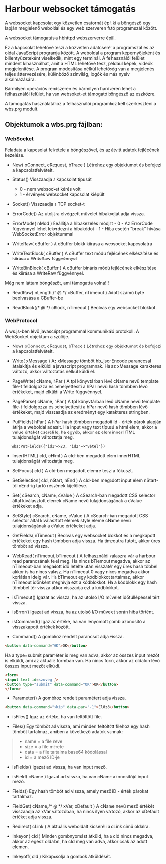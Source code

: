 # Harbour websocket támogatás

A websocket kapcsolat egy közvetlen csatornát épít ki a böngésző egy lapján megjelenő weboldal és egy web szerveren futó programszál között.

A websocket támogatás a hbhttpd webszerverre épül.

Ez a kapcsolat lehetővé teszi a közvetlen adatcserét a programszál és az oldal JavaScript programja között.
A weboldal a program képernyőjeként és billentyűzeteként viselkedik, mint egy terminál.
A felhasználói felület mindent kihasználhat, amit a HTML lehetővé tesz, például képek, videók megjelenítése.
A program módosítása nélkül lehetőség van a megjelenés teljes áttervezésére, különböző színvilág, logók és más nyelv alkalmazására.

Bármilyen operációs rendszeren és bármilyen hardveren lehet a felhasználói felület, ha van websoket-et támogató böngésző az eszközre.

A támogatás használatához a felhasználói programhoz kell szerkeszteni a wbs.prg modult. 

## Objektumok a wbs.prg fájlban:

### WebSocket
   Feladata a kapcsolat felvétele a böngészővel, és az átvitt adatok fejlécének kezelése.
     
   * New( oConnect, cRequest, bTrace )
   Létrehoz egy objektumot és befejezi a kapcsolatfelvételt.

   * Status()
   Visszaadja a kapcsolat típusát
      - 0 - nem websocket kérés volt
      - 1 - érvényes websocket kapcsolat kiépült

   *   Socket()
   Visszaadja a TCP socket-t 

   *    ErrorCode()
   Az utoljára elvégzett művelet hibakódját adja vissza.

   *    ErrorMode( nMod )
   Beállítja a hibakezelés módját
      -  0 - Az ErrorCode fügvénnyel lehet lekérdezni a hibakódot
      -  1 - Hiba esetén "break" hívása WebSocketError objektummal

   *   WriteRaw( cBuffer )
   A cBuffer blokk kiírása a websocket kapcsolatra

   *    WriteTextBlock( cBuffer )
   A cBuffer text módú fejlécének elkészítése és kiírása a WriteRaw függvénnyel

   *    WriteBinBlock( cBuffer )
   A cBuffer bináris módú fejlécének elkészítése és kiírása a WriteRaw függvénnyel.
       
   Még nem láttam böngészőt, ami támogatta volna!!!

   *    ReadRaw( nLength,/* @ */ cBuffer, nTimeout )
   Adott számú byte beolvasása a CBuffer-be

   *    ReadBlock(/* @ */ cBlock, nTimeout )
   Beolvas egy websocket blokkot.

### WebProtocol
   A ws.js-ben lévő javascript programmal kommunikáló protokoll.
   A WebSocket objektum a szülője.
    
   * New( oConnect, cRequest, bTrace )
   Létrehoz egy objektumot és befejezi a kapcsolatfelvételt.

   * Write( xMessage )
   Az xMessage tömböt hb_jsonEncode paranccsal átalakítja és elküldi a javascript programnak.
   Ha az xMessage karakteres változó, akkor változtatás nélkül küldi el.
 
   * PageWrite( cName, hPar )
   A tpl könyvtárban lévő cName nevű template file-t feldolgozza és behelyettesíti a hPar nevű hash tömbben
   lévő értékeket, majd elküldi a Write függvénnyel.
 
   * PageParse( cName, hPar )
   A tpl könyvtárban lévő cName nevű template file-t feldolgozza és behelyettesíti a hPar nevű hash tömbben
   lévő értékeket, majd visszaadja az eredményt egy karakteres stringben.
 
   * PutFields( hPar )
   A hPar hash tömbben megadott Id - érték párok alapján átírja a weboldal adatait.
   Ha input vagy text típusú a html elem, akkor a value értékét cseréli le, ha egyéb, akkor az elem innerHTML tulajdonságát változtatja meg.
   ````xbase
      wbs:PutFields({"id1"=>23, "id2"=>"vétel"})
   ````

   * InsertHTML( cId, cHtml )
   A cId-ben megadott elem innerHTML tulajdonságát változtatja meg.

   * SetFocus( cId )
   A cId-ben megadott elemre teszi a fókuszt.

   * SetSelection( cId, nStart, nEnd )
   A cId-ben megadott input elem nStart-tól nEnd-ig tartó részének kijelölése.

   * Set( cSearch, cName, cValue )
   A cSearch-ban megadott CSS selector által kiválasztott elemek cName nevű tulajdonságának a cValue értékeket adja.

   * SetStyle( cSearch, cName, cValue )
   A cSearch-ban megadott CSS selector által kiválasztott elemek style eleme cName nevű tulajdonságának a cValue értékeket adja.

   * GetFields( nTimeout )
   Beolvas egy websocket blokkot és a megkapott értékeket egy hash tömbben adja vissza.
   Ha timeoutra futott, akkor üres tömböt ad vissza.

   * WebRead( nTimeout, bTimeout )
   A felhasználói válaszra vár a harbour read parancsának felel meg.
   Ha nincs bTiemout megadva, akkor az nTimeout-ban megadott idő  letelte után visszatér egy üres hash többel akkor is ha nincs válasz.
   Ha nTimeout 0 vagy nincs megadva akkor korlátlan ideig vár.
   Ha bTimeout egy kódblokkot tartalmaz, akkor nTimeout időnként meghívja ezt a kódblokkot. 
   Ha a kódblokk egy hash tömbbel tér vissza akkor visszadja ezt a kódblokkot.

   * isTimeout()
   Igazat ad vissza, ha az utolsó I/O művelet időtúllépéssel tért vissza.

   * isError()
   Igazat ad vissza, ha az utolsó I/O művelet során hiba történt.

   * isCommand()
   Igaz az értéke, ha van lenyomott gomb azonosító a visszakapott értékek között.

   * Command()
   A gombhoz rendelt parancsot adja vissza.
   ````HTML
   <button data-command="OK">OK</button>
   ````
   Ha a type=submit paraméter is meg van adva, akkor az összes input mezőt is elküldi, ami az aktuális formban van. 
   Ha nincs form, akkor az oldalon lévő összes input mezőt elküldi.
   ````HTML
   <form>
   <input text id=szoveg />
   <button type="submit" data-command="OK">OK</button>
   </form>
   ````

   * Parameter()
   A gombhoz rendelt paramétert adja vissza.
   ````HTML
   <button data-command="skip" data-par="-1">Előző</button>
   ````

   * isFiles()
   Igaz az értéke, ha van feltöltött file.

   * Files()
   Egy tömböt ad vissza, ami minden feltöltött filehoz egy hash tömböt tartalmaz, amiben a következö adatok vannak:
   >- name = a file neve
   >- size = a file mérete
   >- data = a file tartalma base64 kódolással
   >- id   = a mező ID-je

   * isFields()
   Igazat ad vissza, ha van input mező.

   * isField( cName )
   Igazat ad vissza, ha van cName azonosítójú input mező.

   * Fields()
   Egy hash tömböt ad vissza, amely mező iD - érték párokat tartalmaz.

   * FieldGet( cName,/* @ */ xVar, xDefault )
   A cName nevű mező értékét visszaadja az xVar változóban, ha nincs ilyen változó, akkor az xDefault értéket adja vissza.

   * Redirect( cLink )
   A aktuális weboldalt kicseréli a cLink című oldalra.

   * Inkeyon( cId )
   Minden gombnyomást átküld, ha a cId nincs megadva, akkor az egész oldalon, ha cId meg van adva, akkor csak az adott elemen.

   * Inkeyoff( cId )
   Kikapcsolja a gombok átküldését.

